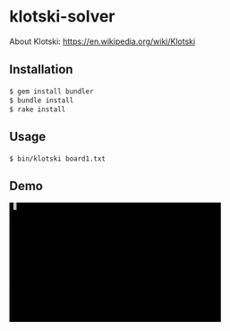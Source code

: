 # klotski-solver

About Klotski: https://en.wikipedia.org/wiki/Klotski

## Installation

    $ gem install bundler
    $ bundle install
    $ rake install

## Usage

    $ bin/klotski board1.txt

## Demo

<img src="demo.gif" width="75%">
